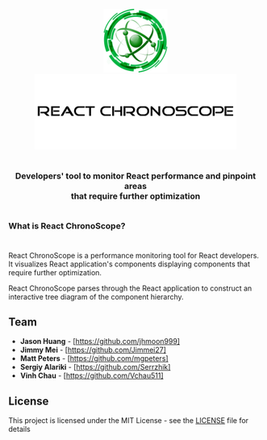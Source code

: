 <p align="center">
<img src="/src/assets/ChronoScope.png" width="25%" height="30%">
<br/>
<img src="/src/assets/ChronoScopeTitle.png">
</p>

 # 
<h3 align="center"> Developers' tool to monitor React performance and pinpoint areas </br> that require further optimization</h3>

#   
### What is React ChronoScope?
# 
<p>
 React ChronoScope is a performance monitoring tool for React developers. It visualizes React application's components displaying components that require further optimization.

 React ChronoScope parses through the React application to construct an interactive tree diagram of the component hierarchy.  
</p>

## Team

- **Jason Huang** - [https://github.com/jhmoon999]
- **Jimmy Mei** - [https://github.com/Jimmei27]
- **Matt Peters** - [https://github.com/mgpeters]
- **Sergiy Alariki** - [https://github.com/Serrzhik]
- **Vinh Chau** - [https://github.com/Vchau511]

## License

This project is licensed under the MIT License - see the [LICENSE](LICENSE) file for details